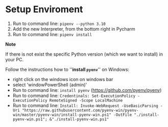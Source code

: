 # Setup Enviroment

1) Run to command line: `pipenv --python 3.10`
2) Add the new Interpreter, from the bottom right in Pycharm
3) Run to command line: `pipenv install`

**Note**

If there is not exist the specific Python version (which we want to install) in your PC.

Follow the instructions how to ''**install `pyenv`**'' on Windows:

- right click on the windows icon on windows bar
- select 'windowPowerShell (admin)'
- Run to command line: `install pyenv` (https://github.com/pyenv/pyenv)
- Run to command line: `Credentinals: Set-ExecutionPolicy -ExecutionPolicy RemoteSigned -Scope LocalMachine`
- Run to command line: `Install: Invoke-WebRequest -UseBasicParsing -Uri "https://raw.githubusercontent.com/pyenv-win/pyenv-win/master/pyenv-win/install-pyenv-win.ps1" -OutFile "./install-pyenv-win.ps1"; &"./install-pyenv-win.ps1"`
